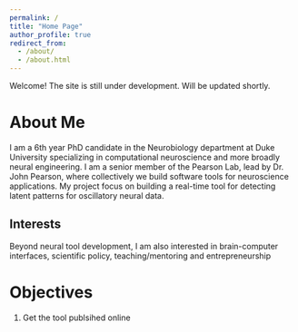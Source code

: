 ```yaml
---
permalink: /
title: "Home Page"
author_profile: true
redirect_from: 
  - /about/
  - /about.html
---
```


Welcome! The site is still under development. Will be updated shortly.

About Me
======

I am a 6th year PhD candidate in the Neurobiology department at Duke University specializing in computational neuroscience and more broadly neural engineering. I am a senior member of the Pearson Lab, lead by Dr. John Pearson, where collectively we build software tools for neuroscience applications. My project focus on building a real-time tool for detecting latent patterns for oscillatory neural data. 

Interests
------
Beyond neural tool development, I am also interested in brain-computer interfaces, scientific policy, teaching/mentoring and entrepreneurship


Objectives
======
1. Get the tool publsihed online




